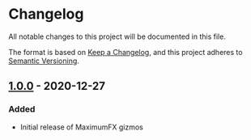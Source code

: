 # Changelog
All notable changes to this project will be documented in this file.

The format is based on [Keep a Changelog](https://keepachangelog.com/en/1.0.0/),
and this project adheres to [Semantic Versioning](https://semver.org/spec/v2.0.0.html).

## [1.0.0] - 2020-12-27
### Added
- Initial release of MaximumFX gizmos

[1.0.0]: https://github.com/MaximumFX/MaximumFX-Nuke-Gizmos/releases/tag/v1.0.0